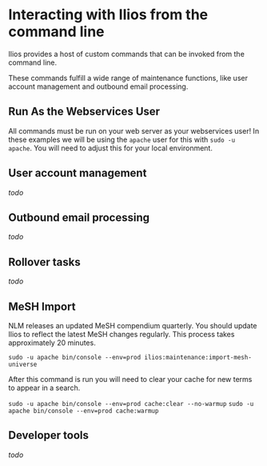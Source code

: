 # Interacting with Ilios from the command line

Ilios provides a host of custom commands that can be invoked from the command line.

These commands fulfill a wide range of maintenance functions, like user account management and outbound email processing.

## Run As the Webservices User

All commands must be run on your web server as your webservices user! In these examples we will
be using the `apache` user for this with `sudo -u apache`. You will need to adjust this for your local environment.

## User account management

_todo_

## Outbound email processing

_todo_

## Rollover tasks

_todo_

## MeSH Import

NLM releases an updated MeSH compendium quarterly. You should update Ilios to reflect the latest MeSH changes regularly.
This process takes approximately 20 minutes.

`sudo -u apache bin/console --env=prod ilios:maintenance:import-mesh-universe`

After this command is run you will need to clear your cache for new terms to appear in a search.

`sudo -u apache bin/console --env=prod cache:clear --no-warmup`
`sudo -u apache bin/console --env=prod cache:warmup`

## Developer tools

_todo_
